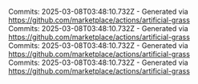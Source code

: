 Commits: 2025-03-08T03:48:10.732Z - Generated via https://github.com/marketplace/actions/artificial-grass
<br>
Commits: 2025-03-08T03:48:10.732Z - Generated via https://github.com/marketplace/actions/artificial-grass
<br>
Commits: 2025-03-08T03:48:10.732Z - Generated via https://github.com/marketplace/actions/artificial-grass
<br>
Commits: 2025-03-08T03:48:10.732Z - Generated via https://github.com/marketplace/actions/artificial-grass
<br>
